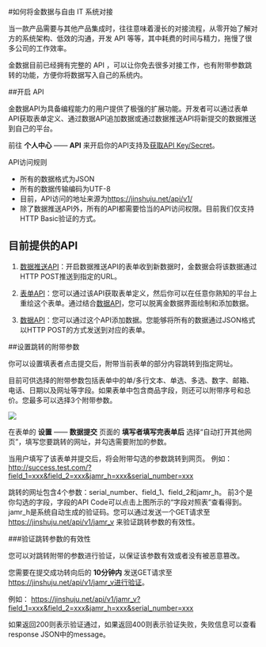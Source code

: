 #如何将金数据与自由 IT 系统对接

当一款产品需要与其他产品集成时，往往意味着漫长的对接流程，从零开始了解对方的系统架构、低效的沟通，开发 API 等等，其中耗费的时间与精力，拖慢了很多公司的工作效率。

金数据目前已经拥有完整的 API ，可以让你免去很多对接工作，也有附带参数跳转的功能，方便你将数据写入自己的系统内。

##开启 API

金数据API为具备编程能力的用户提供了极强的扩展功能。开发者可以通过表单API获取表单定义、通过数据API追加数据或通过数据推送API将新提交的数据推送到自己的平台。

前往 **个人中心** —— **API** 来开启你的API支持及[获取API Key\/Secret](https://help.jinshuju.net/articles/api-auth.html)。

API访问规则

* 所有的数据格式为JSON
* 所有的数据传输编码为UTF-8
* 目前，API访问的地址来源为[https:\/\/jinshuju.net\/api\/v1\/](https://jinshuju.net/api/v1/)
* 除了数据推送API外，所有的API都需要恰当的API访问权限。目前我们仅支持HTTP Basic验证的方式。

## 目前提供的API

1. [数据推送API](https://help.jinshuju.net/articles/http-push.html)：开启数据推送API的表单收到新数据时，金数据会将该数据通过HTTP POST推送到指定的URL。

2. [表单API](https://help.jinshuju.net/articles/form-api.html)：您可以通过该API获取表单定义，然后你可以在任意你熟知的平台上重绘这个表单。通过结合[数据API](https://help.jinshuju.net/articles/entry-api.html)，您可以脱离金数据界面绘制和添加数据。

3. [数据API](https://help.jinshuju.net/articles/entry-api.html)：您可以通过这个API添加数据。您能够将所有的数据通过JSON格式以HTTP POST的方式发送到对应的表单。

##设置跳转的附带参数

你可以设置填表者点击提交后，附带当前表单的部分内容跳转到指定网址。

目前可供选择的附带参数包括表单中的单\/多行文本、单选、多选、数字、邮箱、电话、日期以及网址等字段。如果表单中包含商品字段，则还可以附带序号和总价。您最多可以选择3个附带参数。

![](https://o1cqumdwn.qnssl.com/assets/file/408/redirect-with-params.png)

在表单的 **设置** —— **数据提交** 页面的 **填写者填写完表单后** 选择“自动打开其他网页”，填写您要跳转的网址，并勾选需要附加的参数。

当用户填写了该表单并提交后，将会附带勾选的参数跳转到网页。 例如：[http:\/\/success.test.com\/?field\_1=xxx&field\_2=xxx&jamr\_h=xxx&serial\_number=xxx](http://success.test.com/?field_1=xxx&field_2=xxx&jamr_h=xxx&serial_number=xxx)

跳转的网址包含4个参数：serial\_number、field\_1、field\_2和jamr\_h。 前3个是你勾选的字段，字段的API Code可以点击上图所示的“字段对照表”查看得到。jamr\_h是系统自动生成的验证码。您可以通过发送一个GET请求至 [https:\/\/jinshuju.net\/api\/v1\/jamr\_v](https://jinshuju.net/api/v1/jamr_v) 来验证跳转参数的有效性。

###验证跳转参数的有效性

您可以对跳转附带的参数进行验证，以保证该参数有效或者没有被恶意篡改。

您需要在提交成功转向后的 **10分钟内** 发送GET请求至 [https:\/\/jinshuju.net\/api\/v1\/jamr\_v进行验证](https://jinshuju.net/api/v1/jamr_v%E8%BF%9B%E8%A1%8C%E9%AA%8C%E8%AF%81)。

例如： [https:\/\/jinshuju.net\/api\/v1\/jamr\_v?field\_1=xxx&field\_2=xxx&jamr\_h=xxx&serial\_number=xxx](https://jinshuju.net/api/v1/jamr_v?field_1=xxx&field_2=xxx&jamr_h=xxx&serial_number=xxx)

如果返回200则表示验证通过，如果返回400则表示验证失败，失败信息可以查看response JSON中的message。



